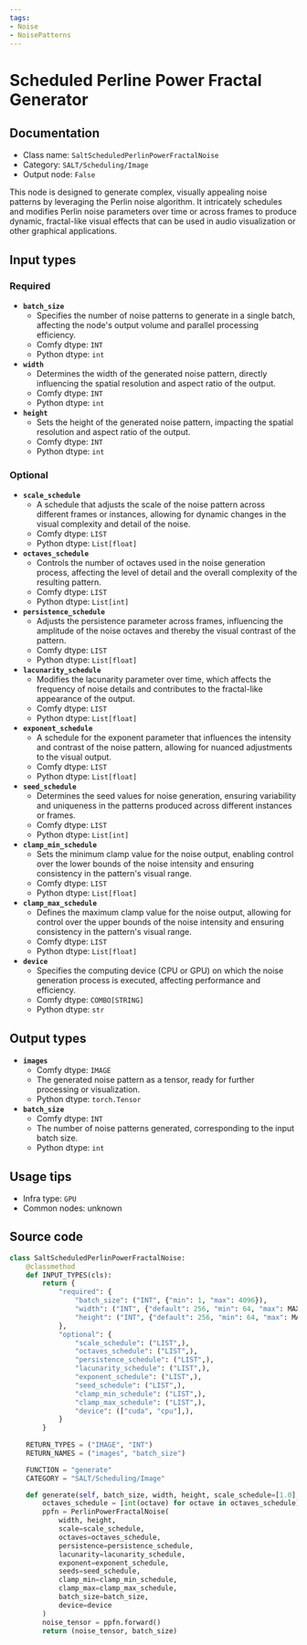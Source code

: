 ```yaml
---
tags:
- Noise
- NoisePatterns
---
```


# Scheduled Perline Power Fractal Generator
## Documentation
- Class name: `SaltScheduledPerlinPowerFractalNoise`
- Category: `SALT/Scheduling/Image`
- Output node: `False`

This node is designed to generate complex, visually appealing noise patterns by leveraging the Perlin noise algorithm. It intricately schedules and modifies Perlin noise parameters over time or across frames to produce dynamic, fractal-like visual effects that can be used in audio visualization or other graphical applications.
## Input types
### Required
- **`batch_size`**
    - Specifies the number of noise patterns to generate in a single batch, affecting the node's output volume and parallel processing efficiency.
    - Comfy dtype: `INT`
    - Python dtype: `int`
- **`width`**
    - Determines the width of the generated noise pattern, directly influencing the spatial resolution and aspect ratio of the output.
    - Comfy dtype: `INT`
    - Python dtype: `int`
- **`height`**
    - Sets the height of the generated noise pattern, impacting the spatial resolution and aspect ratio of the output.
    - Comfy dtype: `INT`
    - Python dtype: `int`
### Optional
- **`scale_schedule`**
    - A schedule that adjusts the scale of the noise pattern across different frames or instances, allowing for dynamic changes in the visual complexity and detail of the noise.
    - Comfy dtype: `LIST`
    - Python dtype: `List[float]`
- **`octaves_schedule`**
    - Controls the number of octaves used in the noise generation process, affecting the level of detail and the overall complexity of the resulting pattern.
    - Comfy dtype: `LIST`
    - Python dtype: `List[int]`
- **`persistence_schedule`**
    - Adjusts the persistence parameter across frames, influencing the amplitude of the noise octaves and thereby the visual contrast of the pattern.
    - Comfy dtype: `LIST`
    - Python dtype: `List[float]`
- **`lacunarity_schedule`**
    - Modifies the lacunarity parameter over time, which affects the frequency of noise details and contributes to the fractal-like appearance of the output.
    - Comfy dtype: `LIST`
    - Python dtype: `List[float]`
- **`exponent_schedule`**
    - A schedule for the exponent parameter that influences the intensity and contrast of the noise pattern, allowing for nuanced adjustments to the visual output.
    - Comfy dtype: `LIST`
    - Python dtype: `List[float]`
- **`seed_schedule`**
    - Determines the seed values for noise generation, ensuring variability and uniqueness in the patterns produced across different instances or frames.
    - Comfy dtype: `LIST`
    - Python dtype: `List[int]`
- **`clamp_min_schedule`**
    - Sets the minimum clamp value for the noise output, enabling control over the lower bounds of the noise intensity and ensuring consistency in the pattern's visual range.
    - Comfy dtype: `LIST`
    - Python dtype: `List[float]`
- **`clamp_max_schedule`**
    - Defines the maximum clamp value for the noise output, allowing for control over the upper bounds of the noise intensity and ensuring consistency in the pattern's visual range.
    - Comfy dtype: `LIST`
    - Python dtype: `List[float]`
- **`device`**
    - Specifies the computing device (CPU or GPU) on which the noise generation process is executed, affecting performance and efficiency.
    - Comfy dtype: `COMBO[STRING]`
    - Python dtype: `str`
## Output types
- **`images`**
    - Comfy dtype: `IMAGE`
    - The generated noise pattern as a tensor, ready for further processing or visualization.
    - Python dtype: `torch.Tensor`
- **`batch_size`**
    - Comfy dtype: `INT`
    - The number of noise patterns generated, corresponding to the input batch size.
    - Python dtype: `int`
## Usage tips
- Infra type: `GPU`
- Common nodes: unknown


## Source code
```python
class SaltScheduledPerlinPowerFractalNoise:
    @classmethod
    def INPUT_TYPES(cls):
        return {
            "required": {
                "batch_size": ("INT", {"min": 1, "max": 4096}),
                "width": ("INT", {"default": 256, "min": 64, "max": MAX_RESOLUTION}),
                "height": ("INT", {"default": 256, "min": 64, "max": MAX_RESOLUTION}),
            },
            "optional": {
                "scale_schedule": ("LIST",),
                "octaves_schedule": ("LIST",),
                "persistence_schedule": ("LIST",),
                "lacunarity_schedule": ("LIST",),
                "exponent_schedule": ("LIST",),
                "seed_schedule": ("LIST",),
                "clamp_min_schedule": ("LIST",),
                "clamp_max_schedule": ("LIST",),
                "device": (["cuda", "cpu"],),
            }
        }
    
    RETURN_TYPES = ("IMAGE", "INT")
    RETURN_NAMES = ("images", "batch_size")

    FUNCTION = "generate"
    CATEGORY = "SALT/Scheduling/Image"

    def generate(self, batch_size, width, height, scale_schedule=[1.0], octaves_schedule=[4], persistence_schedule=[0.5], lacunarity_schedule=[2.0], exponent_schedule=[1.0], seed_schedule=[0], clamp_min_schedule=[-0.5], clamp_max_schedule=[1.5], device="cuda"):
        octaves_schedule = [int(octave) for octave in octaves_schedule]
        ppfn = PerlinPowerFractalNoise(
            width, height, 
            scale=scale_schedule, 
            octaves=octaves_schedule, 
            persistence=persistence_schedule, 
            lacunarity=lacunarity_schedule, 
            exponent=exponent_schedule, 
            seeds=seed_schedule, 
            clamp_min=clamp_min_schedule, 
            clamp_max=clamp_max_schedule, 
            batch_size=batch_size, 
            device=device
        )
        noise_tensor = ppfn.forward()
        return (noise_tensor, batch_size)

```
